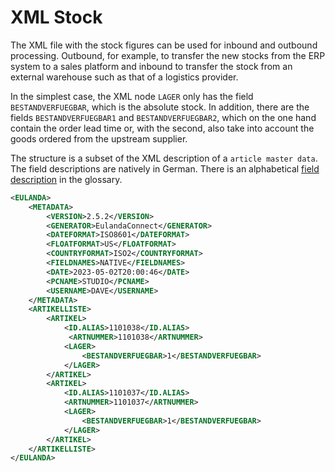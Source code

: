 # XML Stock

The XML file with the stock figures can be used for inbound and outbound processing. Outbound, for example, to transfer the new stocks from the ERP system to a sales platform and inbound to transfer the stock from an external warehouse such as that of a logistics provider.

In the simplest case, the XML node `LAGER` only has the field `BESTANDVERFUEGBAR`, which is the absolute stock. In addition, there are the fields `BESTANDVERFUEGBAR1` and `BESTANDVERFUEGBAR2`, which on the one hand contain the order lead time or, with the second, also take into account the goods ordered from the upstream supplier.

The structure is a subset of the XML description of a `article master data`. The field descriptions are natively in German. There is an alphabetical [field description](./appendix/Fields.md) in the glossary.

```xml
<EULANDA>
    <METADATA>
        <VERSION>2.5.2</VERSION>
        <GENERATOR>EulandaConnect</GENERATOR>
        <DATEFORMAT>ISO8601</DATEFORMAT>
        <FLOATFORMAT>US</FLOATFORMAT>
        <COUNTRYFORMAT>ISO2</COUNTRYFORMAT>
        <FIELDNAMES>NATIVE</FIELDNAMES>
        <DATE>2023-05-02T20:00:46</DATE>
        <PCNAME>STUDIO</PCNAME>
        <USERNAME>DAVE</USERNAME>
    </METADATA>
	<ARTIKELLISTE>
		<ARTIKEL>
			<ID.ALIAS>1101038</ID.ALIAS>
             <ARTNUMMER>1101038</ARTNUMMER>
			<LAGER>
				<BESTANDVERFUEGBAR>1</BESTANDVERFUEGBAR>
			</LAGER>
		</ARTIKEL>
		<ARTIKEL>
			<ID.ALIAS>1101037</ID.ALIAS>
			<ARTNUMMER>1101037</ARTNUMMER>
			<LAGER>
				<BESTANDVERFUEGBAR>1</BESTANDVERFUEGBAR>
			</LAGER>
		</ARTIKEL>
	</ARTIKELLISTE>
</EULANDA>
```


